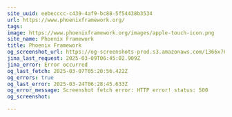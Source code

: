 ```yaml
---
site_uuid: eebecccc-c439-4af9-bc88-5f54438b3534
url: https://www.phoenixframework.org/
tags: 
image: https://www.phoenixframework.org/images/apple-touch-icon.png
site_name: Phoenix Framework
title: Phoenix Framework
og_screenshot_url: https://og-screenshots-prod.s3.amazonaws.com/1366x768/80/false/e847545065c31c94439a04c9fb3349e96f1b6634c374838c113f00912b289a94.jpeg
jina_last_request: 2025-03-09T06:45:02.909Z
jina_error: Error occurred
og_last_fetch: 2025-03-07T05:20:56.422Z
og_errors: true
og_last_error: 2025-03-24T06:28:45.633Z
og_error_message: Screenshot fetch error: HTTP error! status: 500
og_screenshot: 

---
```


